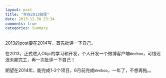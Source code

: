 ```yaml
---
layout: post
title: "写在2013结尾"
date: 2013-12-30 23:34
comments: true
categories: Summary
---
```

2013的post要在2014写，首先批评一下自己。<br>

在2013，正式进入Objc的学习和开发，个人开发一个微博客户端`Weeboo`，可惜迟迟未能完工，再一次批评一下自己！

期望在2014年，能完成1-2个项目，6月前完成`Weeboo`，一年了，不想再拖。。
